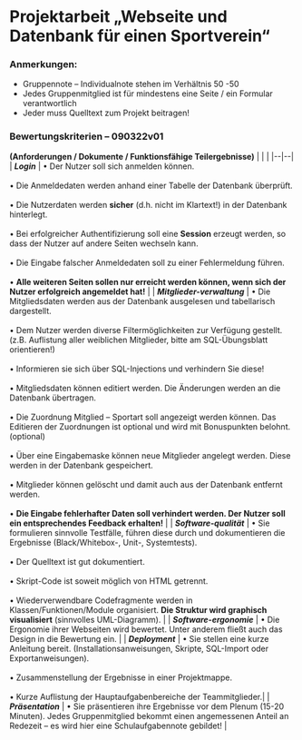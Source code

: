 # Projektarbeit „Webseite und Datenbank für einen Sportverein“
### Anmerkungen:
 - Gruppennote – Individualnote stehen im Verhältnis 50 -50
 - Jedes Gruppenmitglied ist für mindestens eine Seite / ein Formular verantwortlich
 - Jeder muss Quelltext zum Projekt beitragen!
  
### Bewertungskriterien – 090322v01
**(Anforderungen / Dokumente / Funktionsfähige Teilergebnisse)**
| | |
|--|--|
| ***Login*** | • Der Nutzer soll sich anmelden können.<br/><br/>• Die Anmeldedaten werden anhand einer Tabelle der Datenbank überprüft.<br/> <br/>• Die Nutzerdaten werden **sicher** (d.h. nicht im Klartext!) in der Datenbank hinterlegt.<br/><br/> • Bei erfolgreicher Authentifizierung soll eine **Session** erzeugt werden, so dass der Nutzer auf andere Seiten wechseln kann.<br/><br/> • Die Eingabe falscher Anmeldedaten soll zu einer Fehlermeldung führen.<br/><br/> • **Alle weiteren Seiten sollen nur erreicht werden können, wenn sich der Nutzer erfolgreich angemeldet hat!** |
| ***Mitglieder-verwaltung*** | • Die Mitgliedsdaten werden aus der Datenbank ausgelesen und tabellarisch dargestellt.<br/><br/> • Dem Nutzer werden diverse Filtermöglichkeiten zur Verfügung gestellt. (z.B. Auflistung aller weiblichen Mitglieder, bitte am SQL-Übungsblatt orientieren!)<br/><br/> • Informieren sie sich über SQL-Injections und verhindern Sie diese!<br/><br/> • Mitgliedsdaten können editiert werden. Die Änderungen werden an die Datenbank übertragen.<br/><br/> • Die Zuordnung Mitglied – Sportart soll angezeigt werden können. Das Editieren der Zuordnungen ist optional und wird mit Bonuspunkten belohnt. (optional)<br/><br/> • Über eine Eingabemaske können neue Mitglieder angelegt werden. Diese werden in der Datenbank gespeichert.<br/><br/> • Mitglieder können gelöscht und damit auch aus der Datenbank entfernt werden.<br/><br/> • **Die Eingabe fehlerhafter Daten soll verhindert werden. Der Nutzer soll ein entsprechendes Feedback erhalten!** |
| ***Software-qualität*** | • Sie formulieren sinnvolle Testfälle, führen diese durch und dokumentieren die Ergebnisse (Black/Whitebox-, Unit-, Systemtests).<br/><br/> • Der Quelltext ist gut dokumentiert.<br/><br/> • Skript-Code ist soweit möglich von HTML getrennt.<br/><br/> • Wiederverwendbare Codefragmente werden in Klassen/Funktionen/Module organisiert. **Die Struktur wird graphisch visualisiert** (sinnvolles UML-Diagramm). |
| ***Software-ergonomie*** | • Die Ergonomie ihrer Webseiten wird bewertet. Unter anderem fließt auch das Design in die Bewertung ein. |
| ***Deployment*** | • Sie stellen eine kurze Anleitung bereit. (Installationsanweisungen, Skripte, SQL-Import oder Exportanweisungen).<br/><br/> • Zusammenstellung der Ergebnisse in einer Projektmappe.<br/><br/> • Kurze Auflistung der Hauptaufgabenbereiche der Teammitglieder.|
| ***Präsentation*** | • Sie präsentieren ihre Ergebnisse vor dem Plenum (15-20 Minuten). Jedes Gruppenmitglied bekommt einen angemessenen Anteil an Redezeit – es wird hier eine Schulaufgabennote gebildet! |

